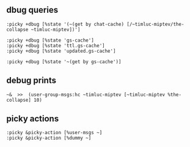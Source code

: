  
## dbug queries
```
:picky +dbug [%state '(~(get by chat-cache) [/~timluc-miptev/the-collapse ~timluc-miptev])']

:picky +dbug [%state 'gs-cache']
:picky +dbug [%state 'ttl.gs-cache']
:picky +dbug [%state 'updated.gs-cache']

:picky +dbug [%state '~(get by gs-cache')]
```

## debug prints
```
~&  >>  (user-group-msgs:hc ~timluc-miptev [~timluc-miptev %the-collapse] 10)
```

## picky actions
```
:picky &picky-action [%user-msgs ~]
:picky &picky-action [%dummy ~]
```
